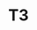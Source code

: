 # T3
<!-- 

                        {/* cliente 3 */}
                        <div className="accordion-item">
                            
                            <h2 className="accordion-header" id="panelsStayOpen-headingThree">
                            <button className="accordion-button collapsed" type="button" data-bs-toggle="collapse" data-bs-target="#panelsStayOpen-collapseThree" aria-expanded="false" aria-controls="panelsStayOpen-collapseThree">
                                Carlos Santos
                            </button>
                            </h2>
                            <div id="panelsStayOpen-collapseThree" className="accordion-collapse collapse" aria-labelledby="panelsStayOpen-headingThree">
                            <div className="accordion-body">
                                <div className="row">
                                    <div className="col">
                                        <h6>Nome</h6>
                                        <p>Carlos Santos</p>
                                    </div>
                                    <div className="col">
                                        <h6>Nome Social</h6>
                                        <p>Carlos Santos</p>
                                    </div>
                                    <div className="col d-flex flex-column">
                                        <h6>CPF</h6>
                                        <span>544.479.780-16</span>
                                    </div>
                                    <div className="col">
                                        <h6>Email</h6>
                                        <p>carlossantos@email.com</p>
                                    </div>
                                </div>
                                <hr />
                                <div className="row">
                                    <div className="col">
                                        <h5>RG's</h5>
                                        <table className="table table-hover table-borderless">
                                            <thead>
                                                <tr>
                                                <th scope="col">RG</th>
                                                <th scope="col">Data de Emissão</th>
                                                </tr>
                                            </thead>
                                            <tbody>
                                                <tr>
                                                    <td>40.552.516-3</td>
                                                    <td>01/01/2012</td>
                                                </tr>
                                            </tbody>
                                        </table>
                                    </div>
                                    
                                    <div className="col">
                                        <h5>Telefones</h5>
                                        <table className="table table-hover table-borderless">
                                            <thead>
                                                <tr>
                                                <th scope="col">DDD</th>
                                                <th scope="col">Número</th>
                                                </tr>
                                            </thead>
                                            <tbody>
                                                <tr>
                                                    <td>(47)</td>
                                                    <td>99895-5486</td>
                                                </tr>
                                            </tbody>
                                        </table>
                                    </div>

                                </div>

                                <hr />

                                <h5>Pets</h5>
                                <table className="table table-hover table-striped table-borderless">
                                    <thead>
                                        <tr>
                                            <th scope="col">ID</th>
                                            <th scope="col">Nome</th>
                                            <th scope="col">Tipo</th>
                                        </tr>
                                    </thead>
                                    <tbody>
                                        <tr>
                                            <td scope="row">3</td>
                                            <td>Lucky</td>
                                            <td>Gato</td>
                                        </tr>
                                    </tbody>
                                </table>

                                <br />

                                <div className="row">
                                    <div className="col">
                                        <button className="btn btn-outline-warning w-100"><i className="bi bi-pencil-fill"></i> Atualizar </button>
                                    </div>
                                    
                                    <div className="col">
                                        <button className="btn btn-outline-danger w-100"><i className="bi bi-trash-fill"></i> Remover </button>
                                        
                                    </div>

                                </div>
                                

                            </div>
                            </div>
                        </div>
                        
                        {/* cliente 4 */}
                        <div className="accordion-item">
                            
                            <h2 className="accordion-header" id="panelsStayOpen-headingFour">
                            <button className="accordion-button collapsed" type="button" data-bs-toggle="collapse" data-bs-target="#panelsStayOpen-collapseFour" aria-expanded="false" aria-controls="panelsStayOpen-collapseFour">
                                Ana Costa
                            </button>
                            </h2>
                            <div id="panelsStayOpen-collapseFour" className="accordion-collapse collapse" aria-labelledby="panelsStayOpen-headingFour">
                            <div className="accordion-body">
                                <div className="row">
                                    <div className="col">
                                        <h6>Nome</h6>
                                        <p>Ana Costa</p>
                                    </div>
                                    <div className="col">
                                        <h6>Nome Social</h6>
                                        <p>Ana Costa</p>
                                    </div>
                                    <div className="col d-flex flex-column">
                                        <h6>CPF</h6>
                                        <span>614.892.590-74</span>
                                    </div>
                                    <div className="col">
                                        <h6>Email</h6>
                                        <p>anacosta@email.com</p>
                                    </div>
                                </div>
                                <hr />
                                <div className="row">
                                    <div className="col">
                                        <h5>RG's</h5>
                                        <table className="table table-hover table-borderless">
                                            <thead>
                                                <tr>
                                                <th scope="col">RG</th>
                                                <th scope="col">Data de Emissão</th>
                                                </tr>
                                            </thead>
                                            <tbody>
                                                <tr>
                                                    <td>16.550.054-2</td>
                                                    <td>10/04/2015</td>
                                                </tr>
                                            </tbody>
                                        </table>
                                    </div>
                                    
                                    <div className="col">
                                        <h5>Telefones</h5>
                                        <table className="table table-hover table-borderless">
                                            <thead>
                                                <tr>
                                                <th scope="col">DDD</th>
                                                <th scope="col">Número</th>
                                                </tr>
                                            </thead>
                                            <tbody>
                                                <tr>
                                                    <td>(62)</td>
                                                    <td>98610-4164</td>
                                                </tr>
                                            </tbody>
                                        </table>
                                    </div>

                                </div>

                                <hr />

                                <h5>Pets</h5>
                                <table className="table table-hover table-striped table-borderless">
                                    <thead>
                                        <tr>
                                            <th scope="col">ID</th>
                                            <th scope="col">Nome</th>
                                            <th scope="col">Tipo</th>
                                        </tr>
                                    </thead>
                                    <tbody>
                                        <tr>
                                            <td scope="row">4</td>
                                            <td>Nina</td>
                                            <td>Gato</td>
                                        </tr>
                                    </tbody>
                                </table>

                                <br />

                                <div className="row">
                                    <div className="col">
                                        <button className="btn btn-outline-warning w-100"><i className="bi bi-pencil-fill"></i> Atualizar </button>
                                    </div>
                                    
                                    <div className="col">
                                        <button className="btn btn-outline-danger w-100"><i className="bi bi-trash-fill"></i> Remover </button>
                                        
                                    </div>

                                </div>
                                

                            </div>
                            </div>
                        </div>
                        
                        {/* cliente 5 */}
                        <div className="accordion-item">
                            
                            <h2 className="accordion-header" id="panelsStayOpen-headingFive">
                            <button className="accordion-button collapsed" type="button" data-bs-toggle="collapse" data-bs-target="#panelsStayOpen-collapseFive" aria-expanded="false" aria-controls="panelsStayOpen-collapseFive">
                                Pedro Souza
                            </button>
                            </h2>
                            <div id="panelsStayOpen-collapseFive" className="accordion-collapse collapse" aria-labelledby="panelsStayOpen-headingFive">
                            <div className="accordion-body">
                                <div className="row">
                                    <div className="col">
                                        <h6>Nome</h6>
                                        <p>Pedro Souza</p>
                                    </div>
                                    <div className="col">
                                        <h6>Nome Social</h6>
                                        <p>Pedro Souza</p>
                                    </div>
                                    <div className="col d-flex flex-column">
                                        <h6>CPF</h6>
                                        <span>309.594.320-27</span>
                                    </div>
                                    <div className="col">
                                        <h6>Email</h6>
                                        <p>pedrosouza@email.com</p>
                                    </div>
                                </div>
                                <hr />
                                <div className="row">
                                    <div className="col">
                                        <h5>RG's</h5>
                                        <table className="table table-hover table-borderless">
                                            <thead>
                                                <tr>
                                                <th scope="col">RG</th>
                                                <th scope="col">Data de Emissão</th>
                                                </tr>
                                            </thead>
                                            <tbody>
                                                <tr>
                                                    <td>41.406.624-8</td>
                                                    <td>07/09/2011</td>
                                                </tr>
                                            </tbody>
                                        </table>
                                    </div>
                                    
                                    <div className="col">
                                        <h5>Telefones</h5>
                                        <table className="table table-hover table-borderless">
                                            <thead>
                                                <tr>
                                                <th scope="col">DDD</th>
                                                <th scope="col">Número</th>
                                                </tr>
                                            </thead>
                                            <tbody>
                                                <tr>
                                                    <td>(68)</td>
                                                    <td>99882-3571</td>
                                                </tr>
                                            </tbody>
                                        </table>
                                    </div>

                                </div>

                                <hr />

                                <h5>Pets</h5>
                                <table className="table table-hover table-striped table-borderless">
                                    <thead>
                                        <tr>
                                            <th scope="col">ID</th>
                                            <th scope="col">Nome</th>
                                            <th scope="col">Tipo</th>
                                        </tr>
                                    </thead>
                                    <tbody>
                                        <tr>
                                            <td scope="row">5</td>
                                            <td>Toby</td>
                                            <td>Cachorro</td>
                                        </tr>
                                    </tbody>
                                </table>

                                <br />

                                <div className="row">
                                    <div className="col">
                                        <button className="btn btn-outline-warning w-100"><i className="bi bi-pencil-fill"></i> Atualizar </button>
                                    </div>
                                    
                                    <div className="col">
                                        <button className="btn btn-outline-danger w-100"><i className="bi bi-trash-fill"></i> Remover </button>
                                        
                                    </div>

                                </div>
                                

                            </div>
                            </div>
                        </div>
                        
                        {/* cliente 6 */}
                        <div className="accordion-item">
                            
                            <h2 className="accordion-header" id="panelsStayOpen-headingSix">
                            <button className="accordion-button collapsed" type="button" data-bs-toggle="collapse" data-bs-target="#panelsStayOpen-collapseSix" aria-expanded="false" aria-controls="panelsStayOpen-collapseSix">
                                Laura Mendes
                            </button>
                            </h2>
                            <div id="panelsStayOpen-collapseSix" className="accordion-collapse collapse" aria-labelledby="panelsStayOpen-headingSix">
                            <div className="accordion-body">
                                <div className="row">
                                    <div className="col">
                                        <h6>Nome</h6>
                                        <p>Laura Mendes</p>
                                    </div>
                                    <div className="col">
                                        <h6>Nome Social</h6>
                                        <p>Laura Mendes</p>
                                    </div>
                                    <div className="col d-flex flex-column">
                                        <h6>CPF</h6>
                                        <span>158.058.970-75</span>
                                    </div>
                                    <div className="col">
                                        <h6>Email</h6>
                                        <p>lauramendes@email.com</p>
                                    </div>
                                </div>
                                <hr />
                                <div className="row">
                                    <div className="col">
                                        <h5>RG's</h5>
                                        <table className="table table-hover table-borderless">
                                            <thead>
                                                <tr>
                                                <th scope="col">RG</th>
                                                <th scope="col">Data de Emissão</th>
                                                </tr>
                                            </thead>
                                            <tbody>
                                                <tr>
                                                    <td>12.547.316-3</td>
                                                    <td>12/04/2014</td>
                                                </tr>
                                            </tbody>
                                        </table>
                                    </div>
                                    
                                    <div className="col">
                                        <h5>Telefones</h5>
                                        <table className="table table-hover table-borderless">
                                            <thead>
                                                <tr>
                                                <th scope="col">DDD</th>
                                                <th scope="col">Número</th>
                                                </tr>
                                            </thead>
                                            <tbody>
                                                <tr>
                                                    <td>(95)</td>
                                                    <td>99526-6459</td>
                                                </tr>
                                            </tbody>
                                        </table>
                                    </div>

                                </div>

                                <hr />

                                <h5>Pets</h5>
                                <table className="table table-hover table-striped table-borderless">
                                    <thead>
                                        <tr>
                                            <th scope="col">ID</th>
                                            <th scope="col">Nome</th>
                                            <th scope="col">Tipo</th>
                                        </tr>
                                    </thead>
                                    <tbody>
                                        <tr>
                                            <td scope="row">6</td>
                                            <td>Lola</td>
                                            <td>Gato</td>
                                        </tr>
                                    </tbody>
                                </table>

                                <br />

                                <div className="row">
                                    <div className="col">
                                        <button className="btn btn-outline-warning w-100"><i className="bi bi-pencil-fill"></i> Atualizar </button>
                                    </div>
                                    
                                    <div className="col">
                                        <button className="btn btn-outline-danger w-100"><i className="bi bi-trash-fill"></i> Remover </button>
                                        
                                    </div>

                                </div>
                                

                            </div>
                            </div>
                        </div>
                        
                        {/* cliente 7 */}
                        <div className="accordion-item">
                            
                            <h2 className="accordion-header" id="panelsStayOpen-headingSeven">
                            <button className="accordion-button collapsed" type="button" data-bs-toggle="collapse" data-bs-target="#panelsStayOpen-collapseSeven" aria-expanded="false" aria-controls="panelsStayOpen-collapseSeven">
                                Ricardo Alves
                            </button>
                            </h2>
                            <div id="panelsStayOpen-collapseSeven" className="accordion-collapse collapse" aria-labelledby="panelsStayOpen-headingSeven">
                            <div className="accordion-body">
                                <div className="row">
                                    <div className="col">
                                        <h6>Nome</h6>
                                        <p>Ricardo Alves</p>
                                    </div>
                                    <div className="col">
                                        <h6>Nome Social</h6>
                                        <p>Ricardo Alves</p>
                                    </div>
                                    <div className="col d-flex flex-column">
                                        <h6>CPF</h6>
                                        <span>246.654.560-89</span>
                                    </div>
                                    <div className="col">
                                        <h6>Email</h6>
                                        <p>ricardoalves@email.com</p>
                                    </div>
                                </div>
                                <hr />
                                <div className="row">
                                    <div className="col">
                                        <h5>RG's</h5>
                                        <table className="table table-hover table-borderless">
                                            <thead>
                                                <tr>
                                                <th scope="col">RG</th>
                                                <th scope="col">Data de Emissão</th>
                                                </tr>
                                            </thead>
                                            <tbody>
                                                <tr>
                                                    <td>23.062.731-6</td>
                                                    <td>31/01/2000</td>
                                                </tr>
                                            </tbody>
                                        </table>
                                    </div>
                                    
                                    <div className="col">
                                        <h5>Telefones</h5>
                                        <table className="table table-hover table-borderless">
                                            <thead>
                                                <tr>
                                                <th scope="col">DDD</th>
                                                <th scope="col">Número</th>
                                                </tr>
                                            </thead>
                                            <tbody>
                                                <tr>
                                                    <td>(81)</td>
                                                    <td>99697-0745</td>
                                                </tr>
                                            </tbody>
                                        </table>
                                    </div>

                                </div>

                                <hr />

                                <h5>Pets</h5>
                                <table className="table table-hover table-striped table-borderless">
                                    <thead>
                                        <tr>
                                            <th scope="col">ID</th>
                                            <th scope="col">Nome</th>
                                            <th scope="col">Tipo</th>
                                        </tr>
                                    </thead>
                                    <tbody>
                                        <tr>
                                            <td scope="row">7</td>
                                            <td>Zoe</td>
                                            <td>Coelho</td>
                                        </tr>
                                    </tbody>
                                </table>

                                <br />

                                <div className="row">
                                    <div className="col">
                                        <button className="btn btn-outline-warning w-100"><i className="bi bi-pencil-fill"></i> Atualizar </button>
                                    </div>
                                    
                                    <div className="col">
                                        <button className="btn btn-outline-danger w-100"><i className="bi bi-trash-fill"></i> Remover </button>
                                        
                                    </div>

                                </div>
                                

                            </div>
                            </div>
                        </div>
                        
                        {/* cliente 8 */}
                        <div className="accordion-item">
                            
                            <h2 className="accordion-header" id="panelsStayOpen-headingEight">
                            <button className="accordion-button collapsed" type="button" data-bs-toggle="collapse" data-bs-target="#panelsStayOpen-collapseEight" aria-expanded="false" aria-controls="panelsStayOpen-collapseEight">
                                Fernanda Lima
                            </button>
                            </h2>
                            <div id="panelsStayOpen-collapseEight" className="accordion-collapse collapse" aria-labelledby="panelsStayOpen-headingEight">
                            <div className="accordion-body">
                                <div className="row">
                                    <div className="col">
                                        <h6>Nome</h6>
                                        <p>Fernanda Lima</p>
                                    </div>
                                    <div className="col">
                                        <h6>Nome Social</h6>
                                        <p>Fernanda Lima</p>
                                    </div>
                                    <div className="col d-flex flex-column">
                                        <h6>CPF</h6>
                                        <span>818.320.460-01</span>
                                    </div>
                                    <div className="col">
                                        <h6>Email</h6>
                                        <p>fernandalima@email.com</p>
                                    </div>
                                </div>
                                <hr />
                                <div className="row">
                                    <div className="col">
                                        <h5>RG's</h5>
                                        <table className="table table-hover table-borderless">
                                            <thead>
                                                <tr>
                                                <th scope="col">RG</th>
                                                <th scope="col">Data de Emissão</th>
                                                </tr>
                                            </thead>
                                            <tbody>
                                                <tr>
                                                    <td>34.150.739-8</td>
                                                    <td>11/10/2001</td>
                                                </tr>
                                            </tbody>
                                        </table>
                                    </div>
                                    
                                    <div className="col">
                                        <h5>Telefones</h5>
                                        <table className="table table-hover table-borderless">
                                            <thead>
                                                <tr>
                                                <th scope="col">DDD</th>
                                                <th scope="col">Número</th>
                                                </tr>
                                            </thead>
                                            <tbody>
                                                <tr>
                                                    <td>(67)</td>
                                                    <td>99667-1969</td>
                                                </tr>
                                            </tbody>
                                        </table>
                                    </div>

                                </div>

                                <hr />

                                <h5>Pets</h5>
                                <table className="table table-hover table-striped table-borderless">
                                    <thead>
                                        <tr>
                                            <th scope="col">ID</th>
                                            <th scope="col">Nome</th>
                                            <th scope="col">Tipo</th>
                                        </tr>
                                    </thead>
                                    <tbody>
                                        <tr>
                                            <td scope="row">8</td>
                                            <td>Rocky</td>
                                            <td>Cachorro</td>
                                        </tr>
                                    </tbody>
                                </table>

                                <br />

                                <div className="row">
                                    <div className="col">
                                        <button className="btn btn-outline-warning w-100"><i className="bi bi-pencil-fill"></i> Atualizar </button>
                                    </div>
                                    
                                    <div className="col">
                                        <button className="btn btn-outline-danger w-100"><i className="bi bi-trash-fill"></i> Remover </button>
                                        
                                    </div>

                                </div>
                                

                            </div>
                            </div>
                        </div>
                        
                        {/* cliente 9 */}
                        <div className="accordion-item">
                            
                            <h2 className="accordion-header" id="panelsStayOpen-headingNine">
                            <button className="accordion-button collapsed" type="button" data-bs-toggle="collapse" data-bs-target="#panelsStayOpen-collapseNine" aria-expanded="false" aria-controls="panelsStayOpen-collapseNine">
                                Gustavo Rocha
                            </button>
                            </h2>
                            <div id="panelsStayOpen-collapseNine" className="accordion-collapse collapse" aria-labelledby="panelsStayOpen-headingNine">
                            <div className="accordion-body">
                                <div className="row">
                                    <div className="col">
                                        <h6>Nome</h6>
                                        <p>Gustavo Rocha</p>
                                    </div>
                                    <div className="col">
                                        <h6>Nome Social</h6>
                                        <p>Gustavo Rocha</p>
                                    </div>
                                    <div className="col d-flex flex-column">
                                        <h6>CPF</h6>
                                        <span>937.844.350-84</span>
                                    </div>
                                    <div className="col">
                                        <h6>Email</h6>
                                        <p>gustavorocha@email.com</p>
                                    </div>
                                </div>
                                <hr />
                                <div className="row">
                                    <div className="col">
                                        <h5>RG's</h5>
                                        <table className="table table-hover table-borderless">
                                            <thead>
                                                <tr>
                                                <th scope="col">RG</th>
                                                <th scope="col">Data de Emissão</th>
                                                </tr>
                                            </thead>
                                            <tbody>
                                                <tr>
                                                    <td>12.384.756-4</td>
                                                    <td>04/06/2013</td>
                                                </tr>
                                            </tbody>
                                        </table>
                                    </div>
                                    
                                    <div className="col">
                                        <h5>Telefones</h5>
                                        <table className="table table-hover table-borderless">
                                            <thead>
                                                <tr>
                                                <th scope="col">DDD</th>
                                                <th scope="col">Número</th>
                                                </tr>
                                            </thead>
                                            <tbody>
                                                <tr>
                                                    <td>(16)</td>
                                                    <td>99908-2654</td>
                                                </tr>
                                            </tbody>
                                        </table>
                                    </div>

                                </div>

                                <hr />

                                <h5>Pets</h5>
                                <table className="table table-hover table-striped table-borderless">
                                    <thead>
                                        <tr>
                                            <th scope="col">ID</th>
                                            <th scope="col">Nome</th>
                                            <th scope="col">Tipo</th>
                                        </tr>
                                    </thead>
                                    <tbody>
                                        <tr>
                                            <td scope="row">9</td>
                                            <td>Mia</td>
                                            <td>Gato</td>
                                        </tr>
                                    </tbody>
                                </table>

                                <br />

                                <div className="row">
                                    <div className="col">
                                        <button className="btn btn-outline-warning w-100"><i className="bi bi-pencil-fill"></i> Atualizar </button>
                                    </div>
                                    
                                    <div className="col">
                                        <button className="btn btn-outline-danger w-100"><i className="bi bi-trash-fill"></i> Remover </button>
                                        
                                    </div>

                                </div>
                                

                            </div>
                            </div>
                        </div>
                        
                        {/* cliente 10 */}
                        <div className="accordion-item">
                            
                            <h2 className="accordion-header" id="panelsStayOpen-headingTen">
                            <button className="accordion-button collapsed" type="button" data-bs-toggle="collapse" data-bs-target="#panelsStayOpen-collapseTen" aria-expanded="false" aria-controls="panelsStayOpen-collapseTen">
                                Juliana Pereira
                            </button>
                            </h2>
                            <div id="panelsStayOpen-collapseTen" className="accordion-collapse collapse" aria-labelledby="panelsStayOpen-headingTen">
                            <div className="accordion-body">
                                <div className="row">
                                    <div className="col">
                                        <h6>Nome</h6>
                                        <p>Juliana Pereira</p>
                                    </div>
                                    <div className="col">
                                        <h6>Nome Social</h6>
                                        <p>Juliana Pereira</p>
                                    </div>
                                    <div className="col d-flex flex-column">
                                        <h6>CPF</h6>
                                        <span>620.614.790-81</span>
                                    </div>
                                    <div className="col">
                                        <h6>Email</h6>
                                        <p>julianapereira@email.com</p>
                                    </div>
                                </div>
                                <hr />
                                <div className="row">
                                    <div className="col">
                                        <h5>RG's</h5>
                                        <table className="table table-hover table-borderless">
                                            <thead>
                                                <tr>
                                                <th scope="col">RG</th>
                                                <th scope="col">Data de Emissão</th>
                                                </tr>
                                            </thead>
                                            <tbody>
                                                <tr>
                                                    <td>14.210.339-1</td>
                                                    <td>29/03/2004</td>
                                                </tr>
                                            </tbody>
                                        </table>
                                    </div>
                                    
                                    <div className="col">
                                        <h5>Telefones</h5>
                                        <table className="table table-hover table-borderless">
                                            <thead>
                                                <tr>
                                                <th scope="col">DDD</th>
                                                <th scope="col">Número</th>
                                                </tr>
                                            </thead>
                                            <tbody>
                                                <tr>
                                                    <td>(68)</td>
                                                    <td>99897-8412</td>
                                                </tr>
                                            </tbody>
                                        </table>
                                    </div>

                                </div>

                                <hr />

                                <h5>Pets</h5>
                                <table className="table table-hover table-striped table-borderless">
                                    <thead>
                                        <tr>
                                            <th scope="col">ID</th>
                                            <th scope="col">Nome</th>
                                            <th scope="col">Tipo</th>
                                        </tr>
                                    </thead>
                                    <tbody>
                                        <tr>
                                            <td scope="row">10</td>
                                            <td>Charlie</td>
                                            <td>Pássaro</td>
                                        </tr>
                                    </tbody>
                                </table>

                                <br />

                                <div className="row">
                                    <div className="col">
                                        <button className="btn btn-outline-warning w-100"><i className="bi bi-pencil-fill"></i> Atualizar </button>
                                    </div>
                                    
                                    <div className="col">
                                        <button className="btn btn-outline-danger w-100"><i className="bi bi-trash-fill"></i> Remover </button>
                                        
                                    </div>

                                </div>
                                

                            </div>
                            </div>
                        </div> -->